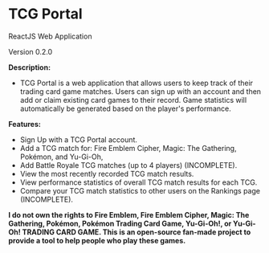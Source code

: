 # TCG Portal
ReactJS Web Application

Version 0.2.0

**Description:**
- TCG Portal is a web application that allows users to keep track of their trading card game matches. Users can sign up with an account and then add or claim existing card games to their record. Game statistics will automatically be generated based on the player's performance.

**Features:**
- Sign Up with a TCG Portal account.
- Add a TCG match for: Fire Emblem Cipher, Magic: The Gathering, Pokémon, and Yu-Gi-Oh,
- Add Battle Royale TCG matches (up to 4 players) (INCOMPLETE).
- View the most recently recorded TCG match results.
- View performance statistics of overall TCG match results for each TCG.
- Compare your TCG match statistics to other users on the Rankings page (INCOMPLETE).

**I do not own the rights to Fire Emblem, Fire Emblem Cipher, Magic: The Gathering, Pokémon, Pokémon Trading Card Game, Yu-Gi-Oh!, or Yu-Gi-Oh! TRADING CARD GAME. This is an open-source fan-made project to provide a tool to help people who play these games.**
